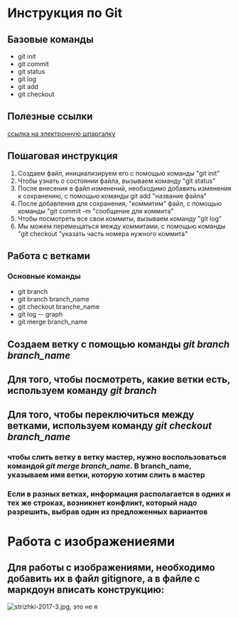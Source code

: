 # Инструкция по Git

## Базовые команды

* git init
* git commit
* git status
* git log
* git add
* git checkout

## Полезные ссылки
[ссылка на электронную шпаргалку](https://skillbox.ru/media/code/yazyk-razmetki-markdown-shpargalka-po-sintaksisu-s-primerami/)

## Пошаговая инструкция
1. Создаем файл, инициализируем его с помощью команды "git init"
2. Чтобы узнать о состоянии файла, вызываем команду "git status"
3. После внесения в файл изменений, необходимо добавить изменения к сохранению, с помощью команды git add "название файла"
4. После добавления для сохранения, "коммитим" файл, с помощью команды "git commit -m "сообщение для коммита"
5. Чтобы посмотреть все свои коммиты, вызываем команду "git log"
6. Мы можем перемещаться между коммитами, с помощью команды "git checkout "указать часть номера нужного коммита"

## Работа с ветками

### Основные команды
* git branch
* git branch branch_name
* git checkout branche_name 
* git log -- graph
* git merge branch_name

## Создаем ветку с помощью команды *git branch branch_name*

## Для того, чтобы посмотреть, какие ветки есть, используем команду *git branch*

## Для того, чтобы переключиться между ветками, используем команду *git checkout branch_name*

### чтобы слить ветку в ветку мастер, нужно воспользоваться командой *git merge branch_name*. В branch_name, указываем имя ветки, которую хотим слить в мастер
### Если в разных ветках, информация располагается в одних и тех же строках, возникнет конфликт, который надо разрешить, выбрав один из предложенных вариантов
# Работа с изображениеями


## Для работы с изображениями, необходимо добавить их в файл gitignore, а в файле с маркдоун вписать конструкцию:

![strizhki-2017-3.jpg, это не я](strizhki-2017-3.jpg)

